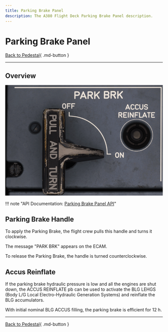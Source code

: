 ```yaml
---
title: Parking Brake Panel
description: The A380 Flight Deck Parking Brake Panel description.
---
```


# Parking Brake Panel

[Back to Pedestal](../overviews/pedestal.md){ .md-button }

---

## Overview

![img_8.png](../../../assets/a380x-briefing/flight-deck/pedestal/parking-brake.png)

!!! note "API Documentation: [Parking Brake Panel API](../../../../../aircraft/a380x/a380x-api/a380x-flight-deck-api.md#park-brk-panel)"

## Parking Brake Handle

To apply the Parking Brake, the flight crew pulls this handle and turns it clockwise.

The message "PARK BRK" appears on the ECAM.

To release the Parking Brake, the handle is turned counterclockwise.

## Accus Reinflate

If the parking brake hydraulic pressure is low and all the engines are shut down, the ACCUS
REINFLATE pb can be used to activate the BLG LEHGS (Body L/G Local Electro-Hydraulic Generation Systems) and reinflate 
the BLG accumulators. 

With initial nominal BLG ACCUS filling, the parking brake is efficient for 12 h.

---

[Back to Pedestal](../overviews/pedestal.md){ .md-button }

